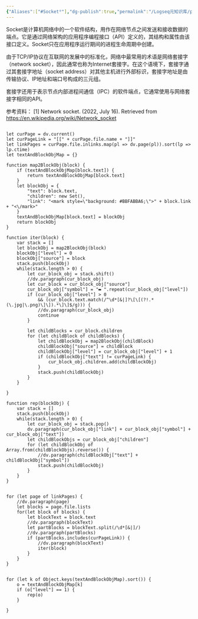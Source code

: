 ```yaml
---
{"Aliases":["#Socket⁰"],"dg-publish":true,"permalink":"/Logseq元知识库/pages/Socket⁰/","dgPassFrontmatter":true}
---
```


Socket是计算机网络中的一个软件结构，用作在网络节点之间发送和接收数据的端点。它是通过网络架构的应用程序编程接口（API）定义的，其结构和属性由该接口定义。Socket只在应用程序运行期间的进程生命周期中创建。

由于TCP/IP协议在互联网的发展中的标准化，网络中最常用的术语是网络套接字（network socket），因此通常也称为Internet套接字。在这个语境下，套接字通过其套接字地址（socket address）对其他主机进行外部标识，套接字地址是由传输协议、IP地址和端口号构成的三元组。

套接字还用于表示节点内部进程间通信（IPC）的软件端点，它通常使用与网络套接字相同的API。

参考资料：
[1] Network socket. (2022, July 16). Retrieved from https://en.wikipedia.org/wiki/Network_socket
>
``` dataviewjs

let curPage = dv.current()
let curPageLink = "[[" + curPage.file.name + "]]"
let linkPages = curPage.file.inlinks.map(pl => dv.page(pl)).sort(lp => lp.ctime)
let textAndBlockObjMap = {}

function map2BlockObj(block) {
	if (textAndBlockObjMap[block.text]) {
		return textAndBlockObjMap[block.text]
	}
	let blockObj = {
		"text": block.text,
		"children": new Set(),
		"link": "<mark style=\"background: #BBFABBA6;\">" + block.link + "<\/mark>"
	}
	textAndBlockObjMap[block.text] = blockObj
	return blockObj
}

function iter(block) {
	var stack = []
	let blockObj = map2BlockObj(block)
	blockObj["level"] = 0 
	blockObj["source"] = block
	stack.push(blockObj)
	while(stack.length > 0) {
		let cur_block_obj = stack.shift()
		//dv.paragraph(cur_block_obj)
		let cur_block = cur_block_obj["source"]
		cur_block_obj["symbol"] = "▬ ".repeat(cur_block_obj["level"])
		if (cur_block_obj["level"] > 0 
			&& (cur_block.text.match(/^\d*[&|]?\[\[(?!.*(\.jpg|\.png)\]\]).*\]\]$/g))) {
			//dv.paragraph(cur_block_obj)
			continue
		}
		
		let childBlocks = cur_block.children
		for (let childBlock of childBlocks) {
			let childBlockObj = map2BlockObj(childBlock)
			childBlockObj["source"] = childBlock
			childBlockObj["level"] = cur_block_obj["level"] + 1
			if (childBlockObj["text"] != curPageLink) {
				cur_block_obj.children.add(childBlockObj)
			}
			stack.push(childBlockObj)
		}
	}
	
}

function rep(blockObj) {
	var stack = []
	stack.push(blockObj)
	while(stack.length > 0) {
		let cur_block_obj = stack.pop()
		dv.paragraph(cur_block_obj["link"] + cur_block_obj["symbol"] + cur_block_obj["text"])
		let childBlockObjs = cur_block_obj["children"]
		for (let childBlockObj of Array.from(childBlockObjs).reverse()) {
		    //dv.paragraph(childBlockObj["text"] + childBlockObj["symbol"])
			stack.push(childBlockObj)
		}
	} 
}


for (let page of linkPages) {
	//dv.paragraph(page)
	let blocks = page.file.lists
	for(let block of blocks) {
		let blockText = block.text
		//dv.paragraph(blockText)
		let partBlocks = blockText.split(/\d*[&|]/)
		//dv.paragraph(partBlocks)
		if (partBlocks.includes(curPageLink)) {
			//dv.paragraph(blockText)
			iter(block)
		}
	}
}


for (let k of Object.keys(textAndBlockObjMap).sort()) {
	o = textAndBlockObjMap[k]
	if (o["level"] == 1) {
		rep(o)
	}

}


```		
>

